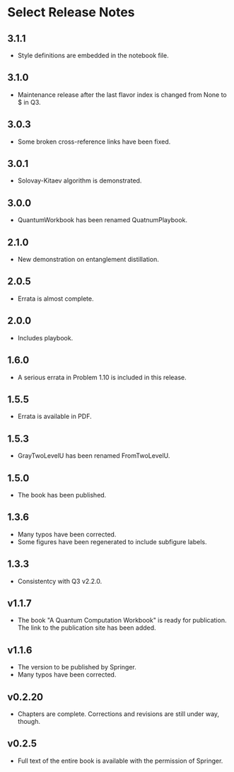 # Select Release Notes

## 3.1.1

- Style definitions are embedded in the notebook file.

## 3.1.0

- Maintenance release after the last flavor index is changed from None to $ in Q3.

## 3.0.3

- Some broken cross-reference links have been fixed.

## 3.0.1

- Solovay-Kitaev algorithm is demonstrated.

## 3.0.0

- QuantumWorkbook has been renamed QuatnumPlaybook.

## 2.1.0

- New demonstration on entanglement distillation.

## 2.0.5

- Errata is almost complete.

## 2.0.0

- Includes playbook.

## 1.6.0

- A serious errata in Problem 1.10 is included in this release.

## 1.5.5

- Errata is available in PDF.

## 1.5.3

- GrayTwoLevelU has been renamed FromTwoLevelU.

## 1.5.0

- The book has been published.

## 1.3.6

- Many typos have been corrected.
- Some figures have been regenerated to include subfigure labels.

## 1.3.3

- Consistentcy with Q3 v2.2.0.

## v1.1.7

- The book "A Quantum Computation Workbook" is ready for publication. The link to the publication site has been added.

## v1.1.6

- The version to be published by Springer.
- Many typos have been corrected.

## v0.2.20

- Chapters are complete. Corrections and revisions are still under way, though.

## v0.2.5

- Full text of the entire book is available with the permission of Springer.
